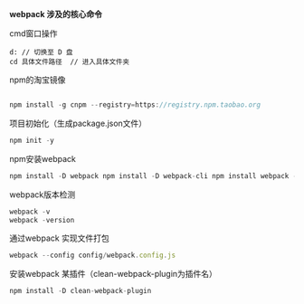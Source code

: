 **webpack 涉及的核心命令**

cmd窗口操作

    d: // 切换至 D 盘 
    cd 具体文件路径  // 进入具体文件夹 
       

npm的淘宝镜像 
```js 

npm install -g cnpm --registry=https://registry.npm.taobao.org   

``` 

项目初始化（生成package.json文件）
```js 
npm init -y 
``` 

npm安装webpack
```js 
npm install -D webpack npm install -D webpack-cli npm install webpack -save-dev
```  

webpack版本检测 
```js   
webpack -v 
webpack -version 
```

通过webpack 实现文件打包 

```js     
webpack --config config/webpack.config.js
```

安装webpack 某插件（clean-webpack-plugin为插件名）
```js 
npm install -D clean-webpack-plugin 
```